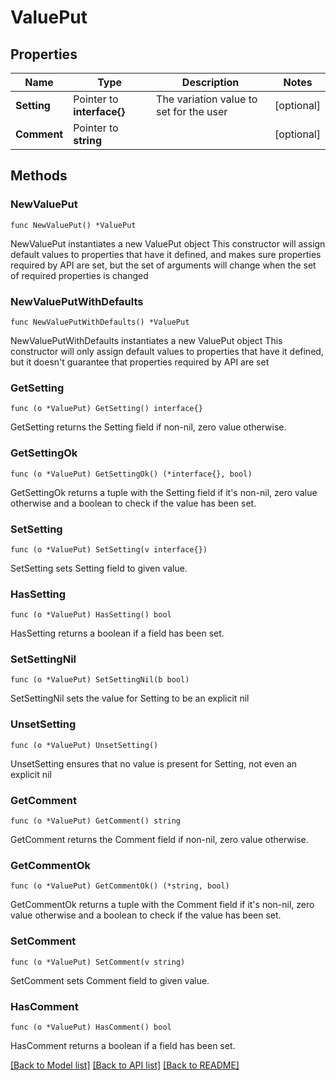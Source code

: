 # ValuePut

## Properties

Name | Type | Description | Notes
------------ | ------------- | ------------- | -------------
**Setting** | Pointer to **interface{}** | The variation value to set for the user | [optional] 
**Comment** | Pointer to **string** |  | [optional] 

## Methods

### NewValuePut

`func NewValuePut() *ValuePut`

NewValuePut instantiates a new ValuePut object
This constructor will assign default values to properties that have it defined,
and makes sure properties required by API are set, but the set of arguments
will change when the set of required properties is changed

### NewValuePutWithDefaults

`func NewValuePutWithDefaults() *ValuePut`

NewValuePutWithDefaults instantiates a new ValuePut object
This constructor will only assign default values to properties that have it defined,
but it doesn't guarantee that properties required by API are set

### GetSetting

`func (o *ValuePut) GetSetting() interface{}`

GetSetting returns the Setting field if non-nil, zero value otherwise.

### GetSettingOk

`func (o *ValuePut) GetSettingOk() (*interface{}, bool)`

GetSettingOk returns a tuple with the Setting field if it's non-nil, zero value otherwise
and a boolean to check if the value has been set.

### SetSetting

`func (o *ValuePut) SetSetting(v interface{})`

SetSetting sets Setting field to given value.

### HasSetting

`func (o *ValuePut) HasSetting() bool`

HasSetting returns a boolean if a field has been set.

### SetSettingNil

`func (o *ValuePut) SetSettingNil(b bool)`

 SetSettingNil sets the value for Setting to be an explicit nil

### UnsetSetting
`func (o *ValuePut) UnsetSetting()`

UnsetSetting ensures that no value is present for Setting, not even an explicit nil
### GetComment

`func (o *ValuePut) GetComment() string`

GetComment returns the Comment field if non-nil, zero value otherwise.

### GetCommentOk

`func (o *ValuePut) GetCommentOk() (*string, bool)`

GetCommentOk returns a tuple with the Comment field if it's non-nil, zero value otherwise
and a boolean to check if the value has been set.

### SetComment

`func (o *ValuePut) SetComment(v string)`

SetComment sets Comment field to given value.

### HasComment

`func (o *ValuePut) HasComment() bool`

HasComment returns a boolean if a field has been set.


[[Back to Model list]](../README.md#documentation-for-models) [[Back to API list]](../README.md#documentation-for-api-endpoints) [[Back to README]](../README.md)


